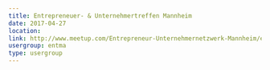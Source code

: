 ```yaml
---
title: Entrepreneuer- & Unternehmertreffen Mannheim
date: 2017-04-27
location: 
link: http://www.meetup.com/Entrepreneur-Unternehmernetzwerk-Mannheim/events/lmdhtlywgbkc/
usergroup: entma
type: usergroup
---
```

